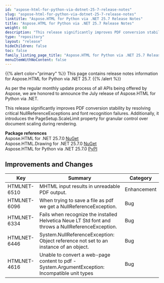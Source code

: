 ```yaml
---
id: "aspose-html-for-python-via-dotnet-25-7-release-notes"
slug: "aspose-html-for-python-via-dotnet-25-7-release-notes"
linktitle: "Aspose.HTML for Python via .NET 25.7 Release Notes"
title: "Aspose.HTML for Python via .NET 25.7 Release Notes"
weight: 60
description: "This release significantly improves PDF conversion stability by resolving critical NullReferenceExceptions and font recognition failures. Additionally, it introduces the PageSetup.ScaleLimit property for granular control over document scaling during rendering."
type: "repository"
layout: "release"
hideChildren: false
toc: false
family_listing_page_title: "Aspose.HTML for Python via .NET 25.7 Release Notes"
menuItemWithNoContent: false
---
```

{{% alert color="primary" %}}
This page contains release notes information for Aspose.HTML for Python via .NET 25.7.
{{% /alert %}}

As per the regular monthly update process of all APIs being offered by Aspose, we are honored to announce the July release of Aspose.HTML for Python via .NET.

This release significantly improves PDF conversion stability by resolving critical NullReferenceExceptions and font recognition failures. Additionally, it introduces the PageSetup.ScaleLimit property for granular control over document scaling during rendering.

**Package references**<br>
Aspose.HTML for .NET 25.7.0 [NuGet](https://www.nuget.org/packages/Aspose.Html)<br>
Aspose.HTML.Drawing for .NET 25.7.0 [NuGet](https://www.nuget.org/packages/Aspose.Html.Drawing)<br>
Aspose.HTML for Python via .NET 25.7.0 [PyPI](https://pypi.org/project/aspose-html-net/)


## **Improvements and Changes**

| **Key**      | **Summary**                                                                            | **Category** |
| ------------ | -------------------------------------------------------------------------------------- | ------------ |
| HTMLNET-6510 | MHTML input results in unreadable PDF output. | Enhancement |
| HTMLNET-6096 | When trying to save a file as pdf we get a NullReferenceException. | Bug |
| HTMLNET-6334 | Fails when recognize the installed Helvetica Neue LT Std font and throws a NullReferenceException. | Bug |
| HTMLNET-6446 | System.NullReferenceException: Object reference not set to an instance of an object. | Bug |
| HTMLNET-4616 | Unable to convert a web-page content to pdf - System.ArgumentException: Incompatible unit types | Bug |


